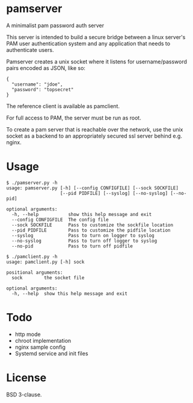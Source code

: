 pamserver
=========

A minimalist pam password auth server

This server is intended to build a secure bridge between a linux server's PAM
user authentication system and any application that needs to authenticate users.

Pamserver creates a unix socket where it listens for username/password pairs
encoded as JSON, like so:

    {
      "username": "jdoe",
      "password": "topsecret"
    }

The reference client is available as pamclient.

For full access to PAM, the server must be run as root.

To create a pam server that is reachable over the network, use the unix socket
as a backend to an appropriately secured ssl server behind e.g. nginx.

Usage
=====

    $ ./pamserver.py -h
    usage: pamserver.py [-h] [--config CONFIGFILE] [--sock SOCKFILE]
                        [--pid PIDFILE] [--syslog] [--no-syslog] [--no-pid]
    
    optional arguments:
      -h, --help           show this help message and exit
      --config CONFIGFILE  The config file
      --sock SOCKFILE      Pass to customize the sockfile location
      --pid PIDFILE        Pass to customize the pidfile location
      --syslog             Pass to turn on logger to syslog
      --no-syslog          Pass to turn off logger to syslog
      --no-pid             Pass to turn off pidfile

    $ ./pamclient.py -h
    usage: pamclient.py [-h] sock
    
    positional arguments:
      sock        the socket file
    
    optional arguments:
      -h, --help  show this help message and exit

Todo
====

* http mode
* chroot implementation
* nginx sample config
* Systemd service and init files

License
=======

BSD 3-clause.
